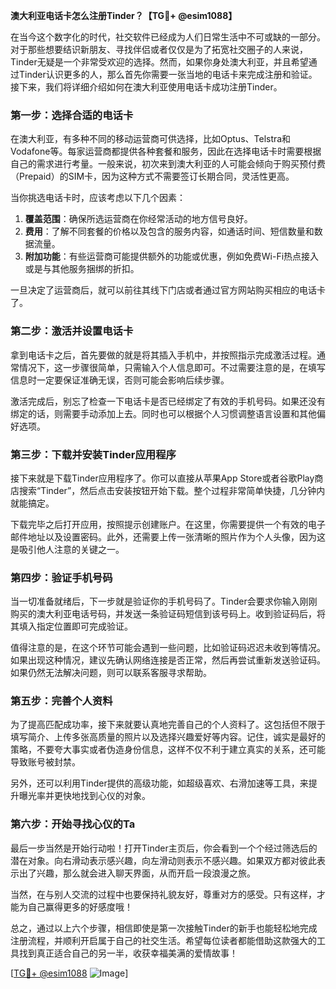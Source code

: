 **澳大利亚电话卡怎么注册Tinder？【TG💪+ @esim1088】**

在当今这个数字化的时代，社交软件已经成为人们日常生活中不可或缺的一部分。对于那些想要结识新朋友、寻找伴侣或者仅仅是为了拓宽社交圈子的人来说，Tinder无疑是一个非常受欢迎的选择。然而，如果你身处澳大利亚，并且希望通过Tinder认识更多的人，那么首先你需要一张当地的电话卡来完成注册和验证。接下来，我们将详细介绍如何在澳大利亚使用电话卡成功注册Tinder。

### 第一步：选择合适的电话卡

在澳大利亚，有多种不同的移动运营商可供选择，比如Optus、Telstra和Vodafone等。每家运营商都提供各种套餐和服务，因此在选择电话卡时需要根据自己的需求进行考量。一般来说，初次来到澳大利亚的人可能会倾向于购买预付费（Prepaid）的SIM卡，因为这种方式不需要签订长期合同，灵活性更高。

当你挑选电话卡时，应该考虑以下几个因素：

1. **覆盖范围**：确保所选运营商在你经常活动的地方信号良好。
2. **费用**：了解不同套餐的价格以及包含的服务内容，如通话时间、短信数量和数据流量。
3. **附加功能**：有些运营商可能提供额外的功能或优惠，例如免费Wi-Fi热点接入或是与其他服务捆绑的折扣。

一旦决定了运营商后，就可以前往其线下门店或者通过官方网站购买相应的电话卡了。

### 第二步：激活并设置电话卡

拿到电话卡之后，首先要做的就是将其插入手机中，并按照指示完成激活过程。通常情况下，这一步骤很简单，只需输入个人信息即可。不过需要注意的是，在填写信息时一定要保证准确无误，否则可能会影响后续步骤。

激活完成后，别忘了检查一下电话卡是否已经绑定了有效的手机号码。如果还没有绑定的话，则需要手动添加上去。同时也可以根据个人习惯调整语言设置和其他偏好选项。

### 第三步：下载并安装Tinder应用程序

接下来就是下载Tinder应用程序了。你可以直接从苹果App Store或者谷歌Play商店搜索“Tinder”，然后点击安装按钮开始下载。整个过程非常简单快捷，几分钟内就能搞定。

下载完毕之后打开应用，按照提示创建账户。在这里，你需要提供一个有效的电子邮件地址以及设置密码。此外，还需要上传一张清晰的照片作为个人头像，因为这是吸引他人注意的关键之一。

### 第四步：验证手机号码

当一切准备就绪后，下一步就是验证你的手机号码了。Tinder会要求你输入刚刚购买的澳大利亚电话号码，并发送一条验证码短信到该号码上。收到验证码后，将其填入指定位置即可完成验证。

值得注意的是，在这个环节可能会遇到一些问题，比如验证码迟迟未收到等情况。如果出现这种情况，建议先确认网络连接是否正常，然后再尝试重新发送验证码。如果仍然无法解决问题，则可以联系客服寻求帮助。

### 第五步：完善个人资料

为了提高匹配成功率，接下来就要认真地完善自己的个人资料了。这包括但不限于填写简介、上传多张高质量的照片以及选择兴趣爱好等内容。记住，诚实是最好的策略，不要夸大事实或者伪造身份信息，这样不仅不利于建立真实的关系，还可能导致账号被封禁。

另外，还可以利用Tinder提供的高级功能，如超级喜欢、右滑加速等工具，来提升曝光率并更快地找到心仪的对象。

### 第六步：开始寻找心仪的Ta

最后一步当然是开始行动啦！打开Tinder主页后，你会看到一个个经过筛选后的潜在对象。向右滑动表示感兴趣，向左滑动则表示不感兴趣。如果双方都对彼此表示出了兴趣，那么就会进入聊天界面，从而开启一段浪漫之旅。

当然，在与别人交流的过程中也要保持礼貌友好，尊重对方的感受。只有这样，才能为自己赢得更多的好感度哦！

总之，通过以上六个步骤，相信即使是第一次接触Tinder的新手也能轻松地完成注册流程，并顺利开启属于自己的社交生活。希望每位读者都能借助这款强大的工具找到真正适合自己的另一半，收获幸福美满的爱情故事！

[[TG💪+ @esim1088](https://t.me/s/esim1088) ![Image](https://i.postimg.cc/4NQfJmqS/Snipaste-2025-05-13-00-14-12.png)]